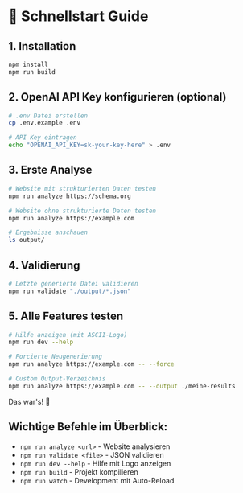 # 🚀 Schnellstart Guide

## 1. Installation
```bash
npm install
npm run build
```

## 2. OpenAI API Key konfigurieren (optional)
```bash
# .env Datei erstellen
cp .env.example .env

# API Key eintragen
echo "OPENAI_API_KEY=sk-your-key-here" > .env
```

## 3. Erste Analyse
```bash
# Website mit strukturierten Daten testen
npm run analyze https://schema.org

# Website ohne strukturierte Daten testen
npm run analyze https://example.com

# Ergebnisse anschauen
ls output/
```

## 4. Validierung
```bash
# Letzte generierte Datei validieren
npm run validate "./output/*.json"
```

## 5. Alle Features testen
```bash
# Hilfe anzeigen (mit ASCII-Logo)
npm run dev --help

# Forcierte Neugenerierung
npm run analyze https://example.com -- --force

# Custom Output-Verzeichnis
npm run analyze https://example.com -- --output ./meine-results
```

Das war's! 🎉

## Wichtige Befehle im Überblick:
- `npm run analyze <url>` - Website analysieren
- `npm run validate <file>` - JSON validieren  
- `npm run dev --help` - Hilfe mit Logo anzeigen
- `npm run build` - Projekt kompilieren
- `npm run watch` - Development mit Auto-Reload
